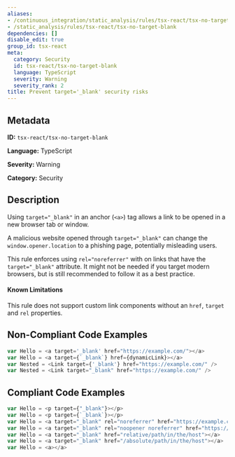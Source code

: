 ```yaml
---
aliases:
- /continuous_integration/static_analysis/rules/tsx-react/tsx-no-target-blank
- /static_analysis/rules/tsx-react/tsx-no-target-blank
dependencies: []
disable_edit: true
group_id: tsx-react
meta:
  category: Security
  id: tsx-react/tsx-no-target-blank
  language: TypeScript
  severity: Warning
  severity_rank: 2
title: Prevent target='_blank' security risks
---
```

<!--  SOURCED FROM https://github.com/DataDog/datadog-static-analyzer-rule-docs -->


## Metadata
**ID:** `tsx-react/tsx-no-target-blank`

**Language:** TypeScript

**Severity:** Warning

**Category:** Security

## Description
Using `target="_blank"` in an anchor (`<a>`) tag allows a link to be opened in a new browser tab or window.

A malicious website opened through `target="_blank"` can change the `window.opener.location` to a phishing page, potentially misleading users.

This rule enforces using `rel="noreferrer"` with on links that have the `target="_blank"` attribute. It might not be needed if you target modern browsers, but is still recommended to follow it as a best practice.

#### Known Limitations

This rule does not support custom link components without an `href`, `target` and `rel` properties.

## Non-Compliant Code Examples
```typescript
var Hello = <a target='_blank' href="https://example.com/"></a>
var Hello = <a target={`_blank`} href={dynamicLink}></a>
var Nested = <Link target={'_blank'} href="https://example.com/" />
var Nested = <Link target="_blank" href="https://example.com/" />
```

## Compliant Code Examples
```typescript
var Hello = <p target={"_blank"}></p>
var Hello = <p target={`_blank`}></p>
var Hello = <a target="_blank" rel="noreferrer" href="https://example.com"></a>
var Hello = <a target="_blank" rel="noopener noreferrer" href="https://example.com"></a>
var Hello = <a target="_blank" href="relative/path/in/the/host"></a>
var Hello = <a target="_blank" href="/absolute/path/in/the/host"></a>
var Hello = <a></a>
```
